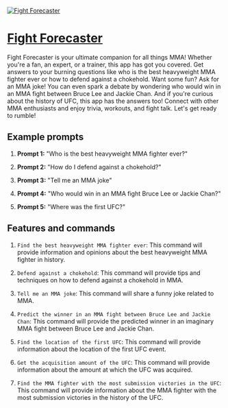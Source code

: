 [![Fight Forecaster](https://files.oaiusercontent.com/file-XduskHA6wXc14XaCLyNBPqoQ?se=2123-10-16T23%3A52%3A31Z&sp=r&sv=2021-08-06&sr=b&rscc=max-age%3D31536000%2C%20immutable&rscd=attachment%3B%20filename%3D72c8d2d6-ad39-4be1-897e-25cb10f761a3.png&sig=edVvICe%2Bqna7/dNIgjre7nRr5rkptC7sil1z1%2BDbpHQ%3D)](https://chat.openai.com/g/g-ht5CRlkuW-fight-forecaster)

# [Fight Forecaster](https://chat.openai.com/g/g-ht5CRlkuW-fight-forecaster)

Fight Forecaster is your ultimate companion for all things MMA! Whether you're a fan, an expert, or a trainer, this app has got you covered. Get answers to your burning questions like who is the best heavyweight MMA fighter ever or how to defend against a chokehold. Want some fun? Ask for an MMA joke! You can even spark a debate by wondering who would win in an MMA fight between Bruce Lee and Jackie Chan. And if you're curious about the history of UFC, this app has the answers too! Connect with other MMA enthusiasts and enjoy trivia, workouts, and fight talk. Let's get ready to rumble!

## Example prompts

1. **Prompt 1:** "Who is the best heavyweight MMA fighter ever?"

2. **Prompt 2:** "How do I defend against a chokehold?"

3. **Prompt 3:** "Tell me an MMA joke"

4. **Prompt 4:** "Who would win in an MMA fight Bruce Lee or Jackie Chan?"

5. **Prompt 5:** "Where was the first UFC?"

## Features and commands

1. `Find the best heavyweight MMA fighter ever`: This command will provide information and opinions about the best heavyweight MMA fighter in history.

2. `Defend against a chokehold`: This command will provide tips and techniques on how to defend against a chokehold in MMA.

3. `Tell me an MMA joke`: This command will share a funny joke related to MMA.

4. `Predict the winner in an MMA fight between Bruce Lee and Jackie Chan`: This command will provide the predicted winner in an imaginary MMA fight between Bruce Lee and Jackie Chan.

5. `Find the location of the first UFC`: This command will provide information about the location of the first UFC event.

6. `Get the acquisition amount of the UFC`: This command will provide information about the amount at which the UFC was acquired.

7. `Find the MMA fighter with the most submission victories in the UFC`: This command will provide information about the MMA fighter with the most submission victories in the history of the UFC.